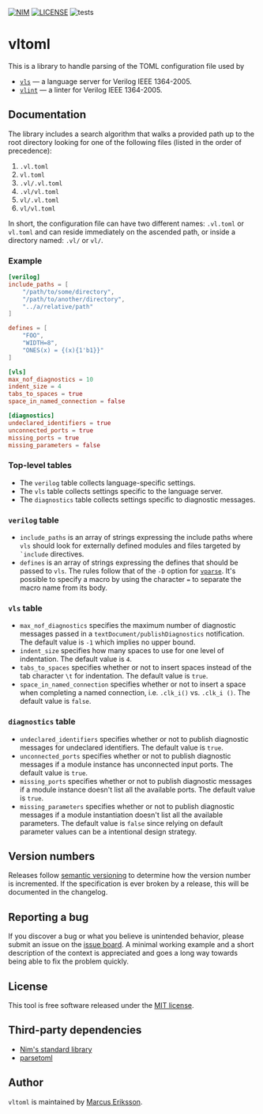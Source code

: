 [![NIM](https://img.shields.io/badge/Nim-1.4.0-orange.svg?style=flat-square)](https://nim-lang.org)
[![LICENSE](https://img.shields.io/badge/license-MIT-blue.svg?style=flat-square)](https://opensource.org/licenses/MIT)
![tests](https://github.com/sthenic/vltoml/workflows/tests/badge.svg)

# vltoml
This is a library to handle parsing of the TOML configuration file used by

- [`vls`](https://github.com/sthenic/vls) <span>&mdash;</span> a language server for Verilog IEEE 1364-2005.
- [`vlint`](https://github.com/sthenic/vlint) <span>&mdash;</span> a linter for Verilog IEEE 1364-2005.

## Documentation

The library includes a search algorithm that walks a provided path up to the root directory looking for one of the following files (listed in the order of precedence):

1. `.vl.toml`
2. `vl.toml`
3. `.vl/.vl.toml`
4. `.vl/vl.toml`
5. `vl/.vl.toml`
6. `vl/vl.toml`

In short, the configuration file can have two different names: `.vl.toml` or `vl.toml` and can reside immediately on the ascended path, or inside a directory named: `.vl/` or `vl/`.

### Example

```toml
[verilog]
include_paths = [
    "/path/to/some/directory",
    "/path/to/another/directory",
    "../a/relative/path"
]

defines = [
    "FOO",
    "WIDTH=8",
    "ONES(x) = {(x){1'b1}}"
]

[vls]
max_nof_diagnostics = 10
indent_size = 4
tabs_to_spaces = true
space_in_named_connection = false

[diagnostics]
undeclared_identifiers = true
unconnected_ports = true
missing_ports = true
missing_parameters = false
```

### Top-level tables

- The `verilog` table collects language-specific settings.
- The `vls` table collects settings specific to the language server.
- The `diagnostics` table collects settings specific to diagnostic messages.

### `verilog` table

- `include_paths` is an array of strings expressing the include paths where
  `vls` should look for externally defined modules and files targeted by ``
  `include`` directives.
- `defines` is an array of strings expressing the defines that should be passed
  to `vls`. The rules follow that of the `-D` option for
  [`vparse`](https://github.com/sthenic/vparse). It's possible to specify a
  macro by using the character `=` to separate the macro name from its body.

### `vls` table

- `max_nof_diagnostics` specifies the maximum number of diagnostic messages
  passed in a `textDocument/publishDiagnostics` notification. The default value
  is `-1` which implies no upper bound.
- `indent_size` specifies how many spaces to use for one level of indentation.
  The default value is `4`.
- `tabs_to_spaces` specifies whether or not to insert spaces instead of the tab
  character `\t` for indentation. The default value is `true`.
- `space_in_named_connection` specifies whether or not to insert a space when
  completing a named connection, i.e. `.clk_i()` vs. `.clk_i ()`. The default
  value is `false`.

### `diagnostics` table

- `undeclared_identifiers` specifies whether or not to publish diagnostic
  messages for undeclared identifiers. The default value is `true`.
- `unconnected_ports` specifies whether or not to publish diagnostic messages if
  a module instance has unconnected input ports. The default value is `true`.
- `missing_ports` specifies whether or not to publish diagnostic messages if a
  module instance doesn't list all the available ports. The default value is
  `true`.
- `missing_parameters` specifies whether or not to publish diagnostic messages
  if a module instantiation doesn't list all the available parameters. The
  default value is `false` since relying on default parameter values can be a
  intentional design strategy.

## Version numbers
Releases follow [semantic versioning](https://semver.org/) to determine how the version number is incremented. If the specification is ever broken by a release, this will be documented in the changelog.

## Reporting a bug
If you discover a bug or what you believe is unintended behavior, please submit
an issue on the [issue board](https://github.com/sthenic/vltoml/issues). A
minimal working example and a short description of the context is appreciated
and goes a long way towards being able to fix the problem quickly.

## License
This tool is free software released under the [MIT license](https://opensource.org/licenses/MIT).

## Third-party dependencies

* [Nim's standard library](https://github.com/nim-lang/Nim)
* [parsetoml](https://github.com/NimParsers/parsetoml)

## Author
`vltoml` is maintained by [Marcus Eriksson](mailto:marcus.jr.eriksson@gmail.com).
